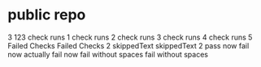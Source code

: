 # public repo
3
123
check runs 1
check runs 2
check runs 3
check runs 4
check runs 5
Failed Checks
Failed Checks 2
skippedText
skippedText 2
pass now 
fail now 
actually fail now
fail without spaces
fail without spaces
